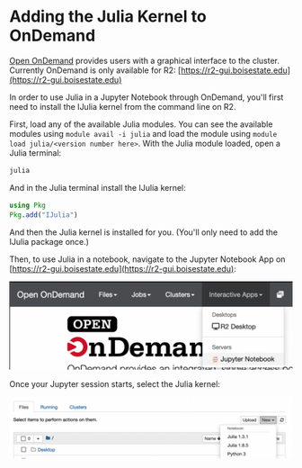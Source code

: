 # Adding the Julia Kernel to OnDemand

[Open OnDemand](https://openondemand.org/) provides users with a graphical interface to the cluster.
Currently OnDemand is only available for R2: [https://r2-gui.boisestate.edu](https://r2-gui.boisestate.edu)

In order to use Julia in a Jupyter Notebook through OnDemand, you'll first need to install the IJulia kernel from the command line on R2. 

First, load any of the available Julia modules. 
You can see the available modules using `module avail -i julia` and load the module using `module load julia/<version number here>`.
With the Julia module loaded, open a Julia terminal:
```bash
julia
```
And in the Julia terminal install the IJulia kernel:
```julia
using Pkg
Pkg.add("IJulia")
```
And then the Julia kernel is installed for you. 
(You'll only need to add the IJulia package once.)

Then, to use Julia in a notebook, navigate to the Jupyter Notebook App on [https://r2-gui.boisestate.edu](https://r2-gui.boisestate.edu):

![Navigate to the Jupyter Notebook App](images/ood-notebook.png)

Once your Jupyter session starts, select the Julia kernel:

![Select the Julia kernel](images/julia-kernel.png)
